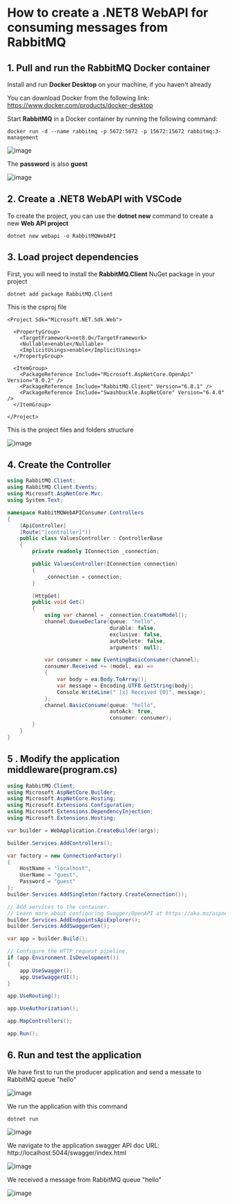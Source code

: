 # How to create a .NET8 WebAPI for consuming messages from RabbitMQ

## 1. Pull and run the RabbitMQ Docker container

Install and run **Docker Desktop** on your machine, if you haven't already

You can download Docker from the following link: https://www.docker.com/products/docker-desktop

Start **RabbitMQ** in a Docker container by running the following command:

```
docker run -d --name rabbitmq -p 5672:5672 -p 15672:15672 rabbitmq:3-management
```

![image](https://github.com/luiscoco/RabbitMQ_dotNet8WebAPI_producer/assets/32194879/25e200c7-7309-4380-97c3-27d269474e6e)

The **password** is also **guest**

![image](https://github.com/luiscoco/RabbitMQ_dotNet8WebAPI_producer/assets/32194879/8f3e7ac0-fb1b-4f5f-9229-189d8d611fbd)

## 2. Create a .NET8 WebAPI with VSCode

To create the project, you can use the **dotnet new** command to create a new **Web API project**

```
dotnet new webapi -o RabbitMQWebAPI
```

## 3. Load project dependencies

First, you will need to install the **RabbitMQ.Client** NuGet package in your project

```
dotnet add package RabbitMQ.Client
```

This is the csproj file

```csproj
<Project Sdk="Microsoft.NET.Sdk.Web">

  <PropertyGroup>
    <TargetFramework>net8.0</TargetFramework>
    <Nullable>enable</Nullable>
    <ImplicitUsings>enable</ImplicitUsings>
  </PropertyGroup>

  <ItemGroup>
    <PackageReference Include="Microsoft.AspNetCore.OpenApi" Version="8.0.2" />
    <PackageReference Include="RabbitMQ.Client" Version="6.8.1" />
    <PackageReference Include="Swashbuckle.AspNetCore" Version="6.4.0" />
  </ItemGroup>

</Project>
```

This is the project files and folders structure

![image](https://github.com/luiscoco/RabbitMQ_dotNet8WebAPI_consumer/assets/32194879/e2647f65-3c78-474a-b428-65cd8d33e418)

## 4. Create the Controller

```csharp
using RabbitMQ.Client;
using RabbitMQ.Client.Events;
using Microsoft.AspNetCore.Mvc;
using System.Text;

namespace RabbitMQWebAPIConsumer.Controllers
{
    [ApiController]
    [Route("[controller]")]
    public class ValuesController : ControllerBase
    {
        private readonly IConnection _connection;

        public ValuesController(IConnection connection)
        {
            _connection = connection;
        }

        [HttpGet]
        public void Get()
        {
            using var channel = _connection.CreateModel();
            channel.QueueDeclare(queue: "hello",
                                 durable: false,
                                 exclusive: false,
                                 autoDelete: false,
                                 arguments: null);

            var consumer = new EventingBasicConsumer(channel);
            consumer.Received += (model, ea) =>
            {
                var body = ea.Body.ToArray();
                var message = Encoding.UTF8.GetString(body);
                Console.WriteLine(" [x] Received {0}", message);
            };
            channel.BasicConsume(queue: "hello",
                                 autoAck: true,
                                 consumer: consumer);
        }
    }
}
```

## 5 . Modify the application middleware(program.cs)

```csharp
using RabbitMQ.Client;
using Microsoft.AspNetCore.Builder;
using Microsoft.AspNetCore.Hosting;
using Microsoft.Extensions.Configuration;
using Microsoft.Extensions.DependencyInjection;
using Microsoft.Extensions.Hosting;

var builder = WebApplication.CreateBuilder(args);

builder.Services.AddControllers();

var factory = new ConnectionFactory()
{
    HostName = "localhost",
    UserName = "guest",
    Password = "guest"
};
builder.Services.AddSingleton(factory.CreateConnection());

// Add services to the container.
// Learn more about configuring Swagger/OpenAPI at https://aka.ms/aspnetcore/swashbuckle
builder.Services.AddEndpointsApiExplorer();
builder.Services.AddSwaggerGen();

var app = builder.Build();

// Configure the HTTP request pipeline.
if (app.Environment.IsDevelopment())
{
    app.UseSwagger();
    app.UseSwaggerUI();
}

app.UseRouting();

app.UseAuthorization();

app.MapControllers();

app.Run();
```

## 6. Run and test the application

We have first to run the producer application and send a messate to RabbitMQ queue "hello"

![image](https://github.com/luiscoco/RabbitMQ_dotNet8WebAPI_consumer/assets/32194879/4b5d32c1-ae0c-4413-862f-4fd38224d122)

We run the application with this command

```
dotnet run
```

![image](https://github.com/luiscoco/RabbitMQ_dotNet8WebAPI_consumer/assets/32194879/dcc8279f-827b-45d4-b50b-b32cab6586b8)

We navigate to the application swagger API doc URL: http://localhost:5044/swagger/index.html

![image](https://github.com/luiscoco/RabbitMQ_dotNet8WebAPI_consumer/assets/32194879/e0ee4b7e-6d90-4a6d-a232-46bc9924a996)

We received a message from RabbitMQ queue "hello"

![image](https://github.com/luiscoco/RabbitMQ_dotNet8WebAPI_consumer/assets/32194879/cb170ee9-dfe2-45a9-9380-ff41780d29e0)

